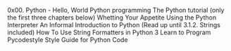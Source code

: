 0x00. Python - Hello, World
Python programming
The Python tutorial (only the first three chapters below)
Whetting Your Appetite
Using the Python Interpreter
An Informal Introduction to Python (Read up until 3.1.2. Strings included)
How To Use String Formatters in Python 3
Learn to Program
Pycodestyle
Style Guide for Python Code
